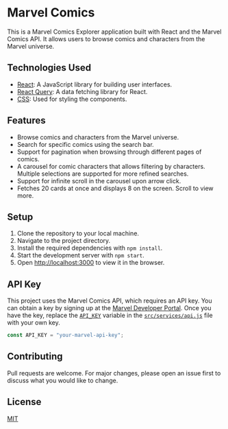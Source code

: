 # Marvel Comics

This is a Marvel Comics Explorer application built with React and the Marvel Comics API. It allows users to browse comics and characters from the Marvel universe.

## Technologies Used

- [React](https://reactjs.org/): A JavaScript library for building user interfaces.
- [React Query](https://react-query.tanstack.com/): A data fetching library for React.
- [CSS](https://developer.mozilla.org/en-US/docs/Web/CSS): Used for styling the components.

## Features

- Browse comics and characters from the Marvel universe.
- Search for specific comics using the search bar.
- Support for pagination when browsing through different pages of comics.
- A carousel for comic characters that allows filtering by characters. Multiple selections are supported for more refined searches.
- Support for infinite scroll in the carousel upon arrow click.
- Fetches 20 cards at once and displays 8 on the screen. Scroll to view more.


## Setup

1. Clone the repository to your local machine.
2. Navigate to the project directory.
3. Install the required dependencies with `npm install`.
4. Start the development server with `npm start`.
5. Open [http://localhost:3000](http://localhost:3000) to view it in the browser.

## API Key

This project uses the Marvel Comics API, which requires an API key. You can obtain a key by signing up at the [Marvel Developer Portal](https://developer.marvel.com/). Once you have the key, replace the [`API_KEY`](command:_github.copilot.openSymbolFromReferences?%5B%7B%22%24mid%22%3A1%2C%22fsPath%22%3A%22d%3A%5C%5CProjects%5C%5Cmarvel-comics%5C%5Csrc%5C%5Cservices%5C%5Capi.js%22%2C%22_sep%22%3A1%2C%22external%22%3A%22file%3A%2F%2F%2Fd%253A%2FProjects%2Fmarvel-comics%2Fsrc%2Fservices%2Fapi.js%22%2C%22path%22%3A%22%2Fd%3A%2FProjects%2Fmarvel-comics%2Fsrc%2Fservices%2Fapi.js%22%2C%22scheme%22%3A%22file%22%7D%2C%7B%22line%22%3A4%2C%22character%22%3A0%7D%5D "src/services/api.js") variable in the [`src/services/api.js`](command:_github.copilot.openSymbolInFile?%5B%22src%2Fservices%2Fapi.js%22%2C%22src%2Fservices%2Fapi.js%22%5D "src/services/api.js") file with your own key.

```javascript
const API_KEY = "your-marvel-api-key";
```

## Contributing

Pull requests are welcome. For major changes, please open an issue first to discuss what you would like to change.

## License

[MIT](https://choosealicense.com/licenses/mit/)
